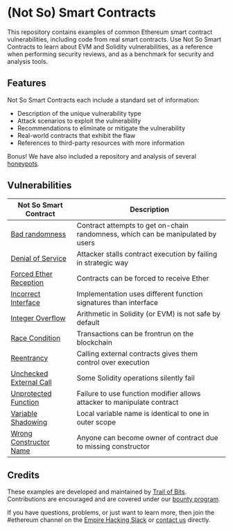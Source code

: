 # (Not So) Smart Contracts

This repository contains examples of common Ethereum smart contract vulnerabilities, including code from real smart contracts. Use Not So Smart Contracts to learn about EVM and Solidity vulnerabilities, as a reference when performing security reviews, and as a benchmark for security and analysis tools.

## Features

Not So Smart Contracts each include a standard set of information:

* Description of the unique vulnerability type
* Attack scenarios to exploit the vulnerability
* Recommendations to eliminate or mitigate the vulnerability
* Real-world contracts that exhibit the flaw
* References to third-party resources with more information

Bonus! We have also included a repository and analysis of several [honeypots](honeypots).

## Vulnerabilities

| Not So Smart Contract | Description |
| --- | --- |
| [Bad randomness](bad_randomness) | Contract attempts to get on-chain randomness, which can be manipulated by users |
| [Denial of Service](denial_of_service) | Attacker stalls contract execution by failing in strategic way |
| [Forced Ether Reception](forced_ether_reception) | Contracts can be forced to receive Ether |
| [Incorrect Interface](incorrect_interface) | Implementation uses different function signatures than interface |
| [Integer Overflow](integer_overflow) | Arithmetic in Solidity (or EVM) is not safe by default |
| [Race Condition](race_condition) | Transactions can be frontrun on the blockchain |
| [Reentrancy](reentrancy) | Calling external contracts gives them control over execution |
| [Unchecked External Call](unchecked_external_call) | Some Solidity operations silently fail |
| [Unprotected Function](unprotected_function) | Failure to use function modifier allows attacker to manipulate contract |
| [Variable Shadowing](variable%20shadowing/) | Local variable name is identical to one in outer scope |
| [Wrong Constructor Name](wrong_constructor_name) | Anyone can become owner of contract due to missing constructor |

## Credits

These examples are developed and maintained by [Trail of Bits](https://www.trailofbits.com/). Contributions are encouraged and are covered under our [bounty program](https://github.com/trailofbits/not-so-smart-contracts/wiki#bounties).

If you have questions, problems, or just want to learn more, then join the #ethereum channel on the [Empire Hacking Slack](https://empireslacking.herokuapp.com/) or [contact us](https://www.trailofbits.com/contact/) directly.
